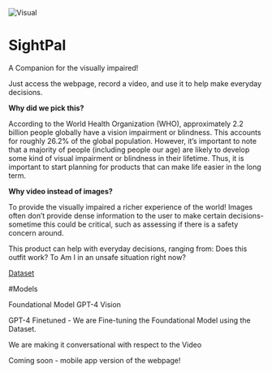 

![Visual](https://github.com/Chaitra-B-V/Women-Hackthon-GithubSF/assets/112594201/d1280eab-f734-423d-9108-b8b9061da0b4)


# SightPal

 A Companion for the visually impaired!

Just access the webpage, record a video, and use it to help make everyday decisions. 


**Why did we pick this?**


According to the World Health Organization (WHO), approximately 2.2 billion people globally have a vision impairment or blindness. This accounts for roughly 26.2% of the global population. 
However, it’s important to note that a majority of people (including people our age) are likely to develop some kind of visual impairment or blindness in their lifetime. Thus, it is important to start planning for products that can make life easier in the long term. 



**Why video instead of images?**

To provide the visually impaired a richer experience of the world! Images often don’t provide dense information to the user to make certain decisions- sometime this could be critical, such as assessing if there is a safety concern around.


This product can help with everyday decisions, ranging from:
Does this outfit work? 
To
Am I in an unsafe situation right now?


[Dataset](https://datasetsearch.research.google.com/search?src=0&query=violence%20video&docid=L2cvMTF0ZGZyMXk4MQ%3D%3D)

#Models

Foundational Model GPT-4 Vision 

GPT-4 Finetuned - We are Fine-tuning the Foundational Model using the Dataset.

We are making it conversational with respect to the Video

Coming soon - mobile app version of the webpage!
